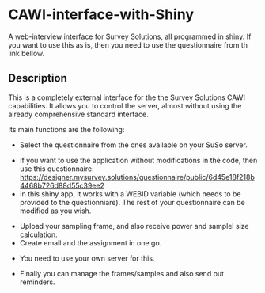 # CAWI-interface-with-Shiny
A web-interview interface for Survey Solutions, all programmed in shiny. If you want to use this as is, then you need to use the questionnaire from th link bellow. 

## Description

This is a completely external interface for the the Survey Solutions CAWI capabilities. It allows you to control the server, almost without using the
already comprehensive standard interface. 

Its main functions are the following:

* Select the questionnaire from the ones available on your SuSo server.
+ if you want to use the application without modifications in the code, then use this questionnaire: https://designer.mysurvey.solutions/questionnaire/public/6d45e18f218b4468b726d88d55c39ee2
+ in this shiny app, it works with a WEBID variable (which needs to be provided to the questionniare). The rest of your questionnaire can be modified as you wish.
* Upload your sampling frame, and also receive power and samplel size calculation.
* Create email and the assignment in one go.
+ You need to use your own server for this.
* Finally you can manage the frames/samples and also send out reminders.




